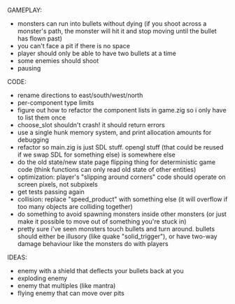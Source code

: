 GAMEPLAY:
- monsters can run into bullets without dying (if you shoot across a monster's path, the monster will hit it and stop moving until the bullet has flown past)
- you can't face a pit if there is no space
- player should only be able to have two bullets at a time
- some enemies should shoot
- pausing

CODE:
- rename directions to east/south/west/north
- per-component type limits
- figure out how to refactor the component lists in game.zig so i only have to list them once
- choose_slot shouldn't crash! it should return errors
- use a single hunk memory system, and print allocation amounts for debugging
- refactor so main.zig is just SDL stuff. opengl stuff (that could be reused if we swap SDL for something else) is somewhere else
- do the old state/new state page flipping thing for deterministic game code (think functions can only read old state of other entities)
- optimization: player's "slipping around corners" code should operate on screen pixels, not subpixels
- get tests passing again
- collision: replace "speed_product" with something else (it will overflow if too many objects are colliding together)
- do something to avoid spawning monsters inside other monsters (or just make it possible to move out of something you're stuck in)
- pretty sure i've seen monsters touch bullets and turn around. bullets should either be illusory (like quake "solid_trigger"), or have two-way damage behaviour like the monsters do with players

IDEAS:
- enemy with a shield that deflects your bullets back at you
- exploding enemy
- enemy that multiples (like mantra)
- flying enemy that can move over pits
